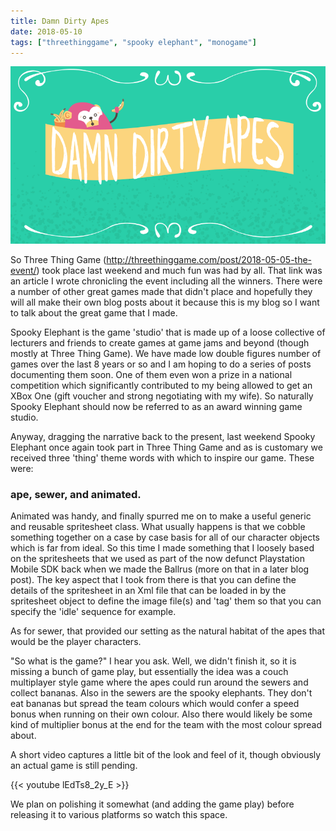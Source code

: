 ```yaml
---
title: Damn Dirty Apes
date: 2018-05-10
tags: ["threethinggame", "spooky elephant", "monogame"]
---
```

![alt text](/img/post_images/180510_damn_dirty_apes.png "Damn Dirty Apes")

So Three Thing Game (http://threethinggame.com/post/2018-05-05-the-event/) took place last weekend and much fun was had by all. That link was an article I wrote chronicling the event including all the winners. There were a number of other great games made that didn't place and hopefully they will all make their own blog posts about it because this is my blog so I want to talk about the great game that I made.

<!--more-->

Spooky Elephant is the game 'studio' that is made up of a loose collective of lecturers and friends to create games at game jams and beyond (though mostly at Three Thing Game). We have made low double figures number of games over the last 8 years or so and I am hoping to do a series of posts documenting them soon. One of them even won a prize in a national competition which significantly contributed to my being allowed to get an XBox One (gift voucher and strong negotiating with my wife). So naturally Spooky Elephant should now be referred to as an award winning game studio.

Anyway, dragging the narrative back to the present, last weekend Spooky Elephant once again took part in Three Thing Game and as is customary we received three 'thing' theme words with which to inspire our game. These were:

### ape, sewer, and animated.

Animated was handy, and finally spurred me on to make a useful generic and reusable spritesheet class. What usually happens is that we cobble something together on a case by case basis for all of our character objects which is far from ideal. So this time I made something that I loosely based on the spritesheets that we used as part of the now defunct Playstation Mobile SDK back when we made the Ballrus (more on that in a later blog post). The key aspect that I took from there is that you can define the details of the spritesheet in an Xml file that can be loaded in by the spritesheet object to define the image file(s) and 'tag' them so that you can specify the 'idle' sequence for example.

As for sewer, that provided our setting as the natural habitat of the apes that would be the player characters. 

"So what is the game?" I hear you ask. Well, we didn't finish it, so it is missing a bunch of game play, but essentially the idea was a couch multiplayer style game where the apes could run around the sewers and collect bananas. Also in the sewers are the spooky elephants. They don't eat bananas but spread the team colours which would confer a speed bonus when running on their own colour. Also there would likely be some kind of multiplier bonus at the end for the team with the most colour spread about.

A short video captures a little bit of the look and feel of it, though obviously an actual game is still pending.

{{< youtube lEdTs8_2y_E >}}

We plan on polishing it somewhat (and adding the game play) before releasing it to various platforms so watch this space.